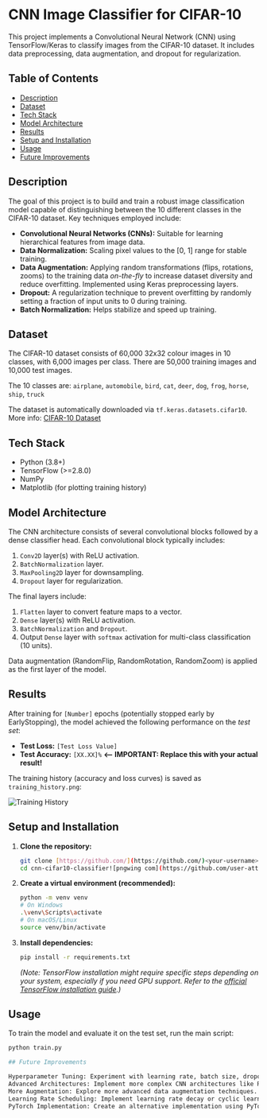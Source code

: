 # CNN Image Classifier for CIFAR-10

This project implements a Convolutional Neural Network (CNN) using TensorFlow/Keras to classify images from the CIFAR-10 dataset. It includes data preprocessing, data augmentation, and dropout for regularization.

## Table of Contents

- [Description](#description)
- [Dataset](#dataset)
- [Tech Stack](#tech-stack)
- [Model Architecture](#model-architecture)
- [Results](#results)
- [Setup and Installation](#setup-and-installation)
- [Usage](#usage)
- [Future Improvements](#future-improvements)

## Description

The goal of this project is to build and train a robust image classification model capable of distinguishing between the 10 different classes in the CIFAR-10 dataset. Key techniques employed include:

-   **Convolutional Neural Networks (CNNs):** Suitable for learning hierarchical features from image data.
-   **Data Normalization:** Scaling pixel values to the [0, 1] range for stable training.
-   **Data Augmentation:** Applying random transformations (flips, rotations, zooms) to the training data *on-the-fly* to increase dataset diversity and reduce overfitting. Implemented using Keras preprocessing layers.
-   **Dropout:** A regularization technique to prevent overfitting by randomly setting a fraction of input units to 0 during training.
-   **Batch Normalization:** Helps stabilize and speed up training.

## Dataset

The CIFAR-10 dataset consists of 60,000 32x32 colour images in 10 classes, with 6,000 images per class. There are 50,000 training images and 10,000 test images.

The 10 classes are:
`airplane`, `automobile`, `bird`, `cat`, `deer`, `dog`, `frog`, `horse`, `ship`, `truck`

The dataset is automatically downloaded via `tf.keras.datasets.cifar10`. More info: [CIFAR-10 Dataset](https://www.cs.toronto.edu/~kriz/cifar.html)

## Tech Stack

-   Python (3.8+)
-   TensorFlow (>=2.8.0)
-   NumPy
-   Matplotlib (for plotting training history)

## Model Architecture

The CNN architecture consists of several convolutional blocks followed by a dense classifier head. Each convolutional block typically includes:

1.  `Conv2D` layer(s) with ReLU activation.
2.  `BatchNormalization` layer.
3.  `MaxPooling2D` layer for downsampling.
4.  `Dropout` layer for regularization.

The final layers include:
1.  `Flatten` layer to convert feature maps to a vector.
2.  `Dense` layer(s) with ReLU activation.
3.  `BatchNormalization` and `Dropout`.
4.  Output `Dense` layer with `softmax` activation for multi-class classification (10 units).

Data augmentation (RandomFlip, RandomRotation, RandomZoom) is applied as the first layer of the model.

## Results

After training for `[Number]` epochs (potentially stopped early by EarlyStopping), the model achieved the following performance on the *test set*:

-   **Test Loss:** `[Test Loss Value]`
-   **Test Accuracy:** `[XX.XX]%`  **<-- IMPORTANT: Replace this with your actual result!**

The training history (accuracy and loss curves) is saved as `training_history.png`:

![Training History](training_history.png)

## Setup and Installation

1.  **Clone the repository:**
    ```bash
    git clone [https://github.com/](https://github.com/)<your-username>/cnn-cifar10-classifier.git
    cd cnn-cifar10-classifier![pngwing com](https://github.com/user-attachments/assets/828a334f-c8cb-4ea6-bffd-ea1f5726b43e)

    ```

2.  **Create a virtual environment (recommended):**
    ```bash
    python -m venv venv
    # On Windows
    .\venv\Scripts\activate
    # On macOS/Linux
    source venv/bin/activate
    ```

3.  **Install dependencies:**
    ```bash
    pip install -r requirements.txt
    ```
    *(Note: TensorFlow installation might require specific steps depending on your system, especially if you need GPU support. Refer to the [official TensorFlow installation guide](https://www.tensorflow.org/install).)*

## Usage

To train the model and evaluate it on the test set, run the main script:

```bash
python train.py

## Future Improvements

Hyperparameter Tuning: Experiment with learning rate, batch size, dropout rates, number of filters, layer depth using tools like KerasTuner or Optuna.
Advanced Architectures: Implement more complex CNN architectures like ResNet, VGG, or EfficientNet (potentially using transfer learning).
More Augmentation: Explore more advanced data augmentation techniques.
Learning Rate Scheduling: Implement learning rate decay or cyclic learning rates.
PyTorch Implementation: Create an alternative implementation using PyTorch for comparison.

